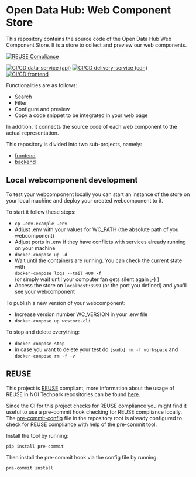 <!--
SPDX-FileCopyrightText: NOI Techpark <digital@noi.bz.it>

SPDX-License-Identifier: CC0-1.0
-->

# Open Data Hub: Web Component Store

This repository contains the source code of the Open Data Hub Web Component
Store. It is a store to collect and preview our web components. 

[![REUSE Compliance](https://github.com/noi-techpark/it.bz.opendatahub.webcomponents/actions/workflows/reuse.yml/badge.svg)](https://github.com/noi-techpark/odh-docs/wiki/REUSE#badges)

[![CI/CD data-service (api)](https://github.com/noi-techpark/it.bz.opendatahub.webcomponents/actions/workflows/data-service.yml/badge.svg)](https://github.com/noi-techpark/it.bz.opendatahub.webcomponents/actions/workflows/data-service.yml)
[![CI/CD delivery-service (cdn)](https://github.com/noi-techpark/it.bz.opendatahub.webcomponents/actions/workflows/delivery-service.yml/badge.svg)](https://github.com/noi-techpark/it.bz.opendatahub.webcomponents/actions/workflows/delivery-service.yml)
[![CI/CD frontend](https://github.com/noi-techpark/it.bz.opendatahub.webcomponents/actions/workflows/frontend.yml/badge.svg)](https://github.com/noi-techpark/it.bz.opendatahub.webcomponents/actions/workflows/frontend.yml)

Functionalities are as follows: 
  - Search 
  - Filter
  - Configure and preview
  - Copy a code snippet to be integrated in your web page 

In addition, it connects the source code of each web component to the actual
representation. 

This repository is divided into two sub-projects, namely:
  - [frontend](frontend/README.md)
  - [backend](backend/README.md)

## Local webcomponent development
To test your webcomponent locally you can start an instance of the store on your local machine and deploy your created webcomponent to it.  

To start it follow these steps:
- `cp .env.example .env`
- Adjust .env with your values for WC_PATH (the absolute path of you webcomponent)
- Adjust ports in .env if they have conflicts with services already running on your machine
- `docker-compose up -d`
- Wait until the containers are running. You can check the current state with  
  `docker-compose logs --tail 400 -f`  
  (or simply wait until your computer fan gets silent again ;-) )
- Access the store on `localhost:8999` (or the port you defined) and you'll see your webcomponent

To publish a new version of your webcomponent:
- Increase version number WC_VERSION in your .env file
- `docker-compose up wcstore-cli` 

To stop and delete everything:
- `docker-compose stop`
- in case you want to delete your test do `[sudo] rm -f workspace` and `docker-compose rm -f -v`

## REUSE

This project is [REUSE](https://reuse.software) compliant, more information about the usage of REUSE in NOI Techpark repositories can be found [here](https://github.com/noi-techpark/odh-docs/wiki/Guidelines-for-developers-and-licenses#guidelines-for-contributors-and-new-developers).

Since the CI for this project checks for REUSE compliance you might find it useful to use a pre-commit hook checking for REUSE compliance locally. The [pre-commit-config](.pre-commit-config.yaml) file in the repository root is already configured to check for REUSE compliance with help of the [pre-commit](https://pre-commit.com) tool.

Install the tool by running:
```bash
pip install pre-commit
```
Then install the pre-commit hook via the config file by running:
```bash
pre-commit install
```
